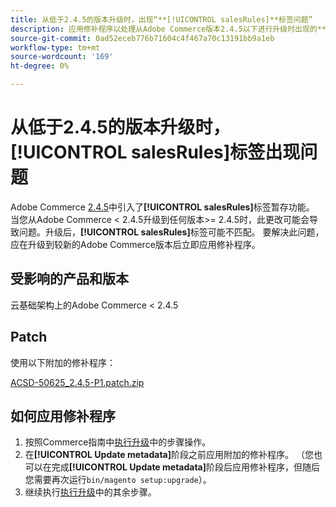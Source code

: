 ```yaml
---
title: 从低于2.4.5的版本升级时，出现“**[!UICONTROL salesRules]**标签问题”
description: 应用修补程序以处理从Adobe Commerce版本2.4.5以下进行升级时出现的**[!UICONTROL salesRules]**问题。
source-git-commit: 0ad52eceb776b71604c4f467a70c13191bb9a1eb
workflow-type: tm+mt
source-wordcount: '169'
ht-degree: 0%

---
```


# 从低于2.4.5的版本升级时，**[!UICONTROL salesRules]**&#x200B;标签出现问题

Adobe Commerce [2.4.5](/docs/commerce-operations/release/notes/adobe-commerce/2-4-5.html)中引入了&#x200B;**[!UICONTROL salesRules]**&#x200B;标签暂存功能。 当您从Adobe Commerce &lt; 2.4.5升级到任何版本>= 2.4.5时，此更改可能会导致问题。升级后，**[!UICONTROL salesRules]**&#x200B;标签可能不匹配。 要解决此问题，应在升级到较新的Adobe Commerce版本后立即应用修补程序。

## 受影响的产品和版本

云基础架构上的Adobe Commerce &lt; 2.4.5

## Patch

使用以下附加的修补程序：

[ACSD-50625_2.4.5-P1.patch.zip](assets/ACSD-50625_2.4.5-p1.patch.zip)

## 如何应用修补程序

1. 按照Commerce指南中[执行升级](https://experienceleague.adobe.com/docs/commerce-operations/upgrade-guide/implementation/perform-upgrade.html)中的步骤操作。
1. 在&#x200B;**[!UICONTROL Update metadata]**&#x200B;阶段之前应用附加的修补程序。
（您也可以在完成&#x200B;**[!UICONTROL Update metadata]**&#x200B;阶段后应用修补程序，但随后您需要再次运行`bin/magento setup:upgrade`）。
1. 继续执行[执行升级](https://experienceleague.adobe.com/docs/commerce-operations/upgrade-guide/implementation/perform-upgrade.html)中的其余步骤。
